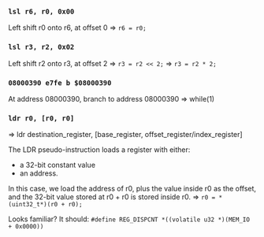 ### `lsl r6, r0, 0x00`

Left shift r0 onto r6, at offset 0
=> `r6 = r0;`

### `lsl r3, r2, 0x02`

Left shift r2 onto r3, at offset 2
=> `r3 = r2 << 2;`
=> `r3 = r2 * 2;`

### `08000390 e7fe b $08000390`

At address 08000390, branch to address 08000390
=> while(1)

### `ldr r0, [r0, r0]`
=> ldr destination_register, [base_register, offset_register/index_register]

The LDR pseudo-instruction loads a register with either:
* a 32-bit constant value
* an address.

In this case, we load the address of r0, plus the value inside r0 as the offset, and the 32-bit value stored at r0 + r0 is stored inside r0.
=> `r0 = *(uint32_t*)(r0 + r0);`

Looks familiar? It should: `#define REG_DISPCNT *((volatile u32 *)(MEM_IO + 0x0000))`